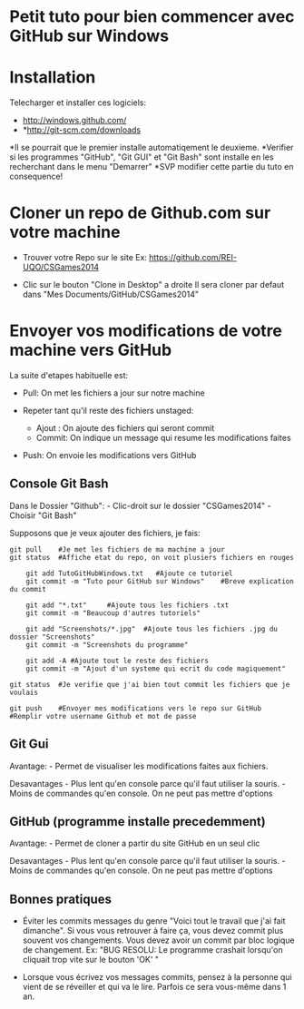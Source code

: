 ﻿Petit tuto pour bien commencer avec GitHub sur Windows
======================================================


Installation
============
Telecharger et installer ces logiciels:
- http://windows.github.com/
- *http://git-scm.com/downloads

*Il se pourrait que le premier installe automatiqement le deuxieme.
*Verifier si les programmes "GitHub", "Git GUI" et "Git Bash" sont installe en les recherchant dans le menu "Demarrer"
*SVP modifier cette partie du tuto en consequence!


Cloner un repo de Github.com sur votre machine
==============================================
- Trouver votre Repo sur le site
	Ex: https://github.com/REI-UQO/CSGames2014

- Clic sur le bouton "Clone in Desktop" a droite
	Il sera cloner par defaut dans "Mes Documents/GitHub/CSGames2014"



Envoyer vos modifications de votre machine vers GitHub
======================================================
La suite d'etapes habituelle est:
- Pull:	On met les fichiers a jour sur notre machine

- Repeter tant qu'il reste des fichiers unstaged:
	+ Ajout : On ajoute des fichiers qui seront commit
	+ Commit: On indique un message qui resume les modifications faites
	
- Push:	On envoie les modifications vers GitHub


Console Git Bash
----------------
Dans le Dossier "Github":
	- Clic-droit sur le dossier "CSGames2014"
	- Choisir "Git Bash"

Supposons que je veux ajouter des fichiers, je fais:
	
	git pull	#Je met les fichiers de ma machine a jour
	git status	#Affiche etat du repo, on voit plusiers fichiers en rouges
		
		git add TutoGitHubWindows.txt	#Ajoute ce tutoriel
		git commit -m "Tuto pour GitHub sur Windows"	#Breve explication du commit

		git add "*.txt"		#Ajoute tous les fichiers .txt
		git commit -m "Beaucoup d'autres tutoriels"

		git add "Screenshots/*.jpg"	 #Ajoute tous les fichiers .jpg du dossier "Screenshots"
		git commit -m "Screenshots du programme"

		git add -A #Ajoute tout le reste des fichiers
		git commit -m "Ajout d'un systeme qui ecrit du code magiquement"
		
	git status 	#Je verifie que j'ai bien tout commit les fichiers que je voulais
	
	git push 	#Envoyer mes modifications vers le repo sur GitHub
	#Remplir votre username Github et mot de passe

Git Gui
-------
Avantage: 
	- Permet de visualiser les modifications faites aux fichiers.

Desavantages
	- Plus lent qu'en console parce qu'il faut utiliser la souris.
	- Moins de commandes qu'en console. On ne peut pas mettre d'options

GitHub (programme installe precedemment)
----------------------------------------
Avantage:
	- Permet de cloner a partir du site GitHub en un seul clic

Desavantages
	- Plus lent qu'en console parce qu'il faut utiliser la souris.
	- Moins de commandes qu'en console. On ne peut pas mettre d'options



Bonnes pratiques
----------------
- Éviter les commits messages du genre "Voici tout le travail que j'ai fait dimanche".
	Si vous vous retrouver à faire ça, vous devez commit plus souvent vos changements.
	Vous devez avoir un commit par bloc logique de changement.
	Ex: "BUG RESOLU: Le programme crashait lorsqu'on cliquait trop vite sur le bouton 'OK' " 

- Lorsque vous écrivez vos messages commits, pensez à la personne qui vient de se réveiller et qui va le lire. 
	Parfois ce sera vous-même dans 1 an.












